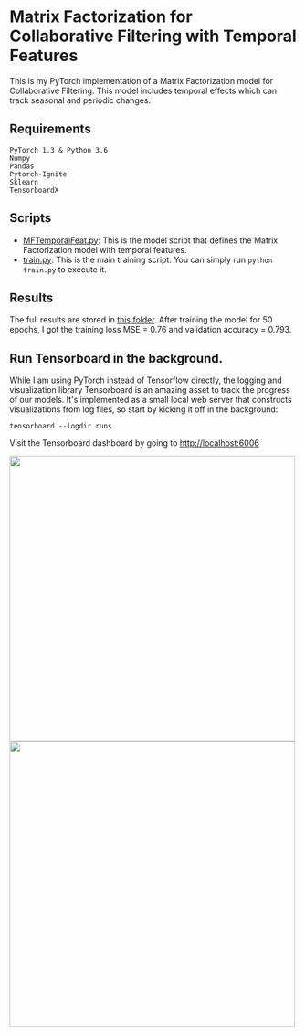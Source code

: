 # Matrix Factorization for Collaborative Filtering with Temporal Features

This is my PyTorch implementation of a Matrix Factorization model for Collaborative Filtering. This model includes temporal effects which can track seasonal and periodic changes.

## Requirements
```
PyTorch 1.3 & Python 3.6
Numpy
Pandas
Pytorch-Ignite
Sklearn
TensorboardX
```

## Scripts
* [MFTemporalFeat.py](https://github.com/khanhnamle1994/transfer-rec/blob/master/Matrix-Factorization-Experiments/MF-Temporal-Features-CF-PyTorch/MFTemporalFeat.py): This is the model script that defines the Matrix Factorization model with temporal features.
* [train.py](https://github.com/khanhnamle1994/transfer-rec/blob/master/Matrix-Factorization-Experiments/MF-Temporal-Features-CF-PyTorch/train.py): This is the main training script. You can simply run `python train.py` to execute it.

## Results
The full results are stored in [this folder](https://github.com/khanhnamle1994/transfer-rec/tree/master/Matrix-Factorization-Experiments/MF-Temporal-Features-CF-PyTorch/results). After training the model for 50 epochs, I got the training loss MSE = 0.76 and validation accuracy = 0.793.

## Run Tensorboard in the background.
While I am using PyTorch instead of Tensorflow directly, the logging and visualization library Tensorboard is an amazing asset to track the progress of our models. It's implemented as a small local web server that constructs visualizations from log files, so start by kicking it off in the background:

```
tensorboard --logdir runs
```

Visit the Tensorboard dashboard by going to [http://localhost:6006](http://localhost:6006)

<img src="https://github.com/khanhnamle1994/transfer-rec/blob/master/Matrix-Factorization-Experiments/MF-Temporal-Features-CF-PyTorch/loss_mse.png" width="500" /><img src="https://github.com/khanhnamle1994/transfer-rec/blob/master/Matrix-Factorization-Experiments/MF-Temporal-Features-CF-PyTorch/valid_accuracy.png" width="500" />

